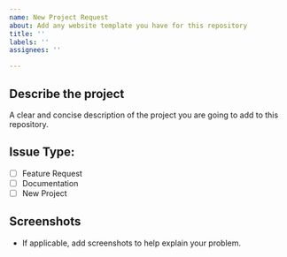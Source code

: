 ```yaml
---
name: New Project Request
about: Add any website template you have for this repository
title: ''
labels: ''
assignees: ''

---
```


## **Describe the project**
A clear and concise description of the project you are going to add to this repository.

## Issue Type:
- [ ] Feature Request
- [ ] Documentation
- [ ] New Project

## **Screenshots**

- If applicable, add screenshots to help explain your problem.
